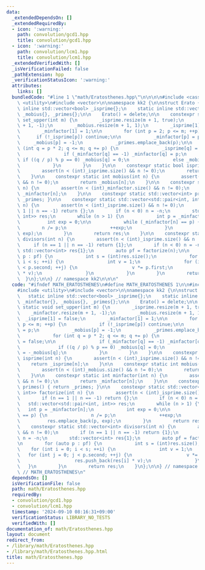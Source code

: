 ```yaml
---
data:
  _extendedDependsOn: []
  _extendedRequiredBy:
  - icon: ':warning:'
    path: convolution/gcd1.hpp
    title: convolution/gcd1.hpp
  - icon: ':warning:'
    path: convolution/lcm1.hpp
    title: convolution/lcm1.hpp
  _extendedVerifiedWith: []
  _isVerificationFailed: false
  _pathExtension: hpp
  _verificationStatusIcon: ':warning:'
  attributes:
    links: []
  bundledCode: "#line 1 \"math/Eratosthenes.hpp\"\n\n\n\n#include <cassert>\n#include\
    \ <utility>\n#include <vector>\n\nnamespace kk2 {\n\nstruct Erato {\n    static\
    \ inline std::vector<bool> _isprime{};\n    static inline std::vector<int> _minfactor{},\
    \ _mobius{}, _primes{};\n\n    Erato() = delete;\n\n    constexpr static void\
    \ set_upper(int m) {\n        _isprime.resize(m + 1, true);\n        _minfactor.resize(m\
    \ + 1, -1);\n        _mobius.resize(m + 1, 1);\n        _isprime[1] = false;\n\
    \        _minfactor[1] = 1;\n\n        for (int p = 2; p <= m; ++p) {\n      \
    \      if (!_isprime[p]) continue;\n\n            _minfactor[p] = p;\n       \
    \     _mobius[p] = -1;\n            _primes.emplace_back(p);\n\n            for\
    \ (int q = p * 2; q <= m; q += p) {\n                _isprime[q] = false;\n\n\
    \                if (_minfactor[q] == -1) _minfactor[q] = p;\n               \
    \ if ((q / p) % p == 0) _mobius[q] = 0;\n                else _mobius[q] = -_mobius[q];\n\
    \            }\n        }\n    }\n\n    constexpr static bool isprime(int n) {\n\
    \        assert(n < (int)_isprime.size() && n != 0);\n        return _isprime[n];\n\
    \    }\n\n    constexpr static int mobius(int n) {\n        assert(n < (int)_mobius.size()\
    \ && n != 0);\n        return _mobius[n];\n    }\n\n    constexpr static int minfactor(int\
    \ n) {\n        assert(n < (int)_minfactor.size() && n != 0);\n        return\
    \ _minfactor[n];\n    }\n\n    constexpr static std::vector<int> primes() { return\
    \ _primes; }\n\n    constexpr static std::vector<std::pair<int, int>> factorize(int\
    \ n) {\n        assert(n < (int)_isprime.size() && n != 0);\n        if (n ==\
    \ 1 || n == -1) return {};\n        if (n < 0) n = -n;\n        std::vector<std::pair<int,\
    \ int>> res;\n        while (n > 1) {\n            int p = _minfactor[n];\n  \
    \          int exp = 0;\n\n            while (_minfactor[n] == p) {\n        \
    \        n /= p;\n                ++exp;\n            }\n            res.emplace_back(p,\
    \ exp);\n        }\n        return res;\n    }\n\n    constexpr static std::vector<int>\
    \ divisors(int n) {\n        assert(n < (int)_isprime.size() && n != 0);\n   \
    \     if (n == 1 || n == -1) return {1};\n        if (n < 0) n = -n;\n       \
    \ std::vector<int> res{1};\n        auto pf = factorize(n);\n\n        for (auto\
    \ p : pf) {\n            int s = (int)res.size();\n            for (int i = 0;\
    \ i < s; ++i) {\n                int v = 1;\n                for (int j = 0; j\
    \ < p.second; ++j) {\n                    v *= p.first;\n                    res.push_back(res[i]\
    \ * v);\n                }\n            }\n        }\n        return res;\n  \
    \  }\n};\n\n} // namespace kk2\n\n\n"
  code: "#ifndef MATH_ERATOSTHENES\n#define MATH_ERATOSTHENES 1\n\n#include <cassert>\n\
    #include <utility>\n#include <vector>\n\nnamespace kk2 {\n\nstruct Erato {\n \
    \   static inline std::vector<bool> _isprime{};\n    static inline std::vector<int>\
    \ _minfactor{}, _mobius{}, _primes{};\n\n    Erato() = delete;\n\n    constexpr\
    \ static void set_upper(int m) {\n        _isprime.resize(m + 1, true);\n    \
    \    _minfactor.resize(m + 1, -1);\n        _mobius.resize(m + 1, 1);\n      \
    \  _isprime[1] = false;\n        _minfactor[1] = 1;\n\n        for (int p = 2;\
    \ p <= m; ++p) {\n            if (!_isprime[p]) continue;\n\n            _minfactor[p]\
    \ = p;\n            _mobius[p] = -1;\n            _primes.emplace_back(p);\n\n\
    \            for (int q = p * 2; q <= m; q += p) {\n                _isprime[q]\
    \ = false;\n\n                if (_minfactor[q] == -1) _minfactor[q] = p;\n  \
    \              if ((q / p) % p == 0) _mobius[q] = 0;\n                else _mobius[q]\
    \ = -_mobius[q];\n            }\n        }\n    }\n\n    constexpr static bool\
    \ isprime(int n) {\n        assert(n < (int)_isprime.size() && n != 0);\n    \
    \    return _isprime[n];\n    }\n\n    constexpr static int mobius(int n) {\n\
    \        assert(n < (int)_mobius.size() && n != 0);\n        return _mobius[n];\n\
    \    }\n\n    constexpr static int minfactor(int n) {\n        assert(n < (int)_minfactor.size()\
    \ && n != 0);\n        return _minfactor[n];\n    }\n\n    constexpr static std::vector<int>\
    \ primes() { return _primes; }\n\n    constexpr static std::vector<std::pair<int,\
    \ int>> factorize(int n) {\n        assert(n < (int)_isprime.size() && n != 0);\n\
    \        if (n == 1 || n == -1) return {};\n        if (n < 0) n = -n;\n     \
    \   std::vector<std::pair<int, int>> res;\n        while (n > 1) {\n         \
    \   int p = _minfactor[n];\n            int exp = 0;\n\n            while (_minfactor[n]\
    \ == p) {\n                n /= p;\n                ++exp;\n            }\n  \
    \          res.emplace_back(p, exp);\n        }\n        return res;\n    }\n\n\
    \    constexpr static std::vector<int> divisors(int n) {\n        assert(n < (int)_isprime.size()\
    \ && n != 0);\n        if (n == 1 || n == -1) return {1};\n        if (n < 0)\
    \ n = -n;\n        std::vector<int> res{1};\n        auto pf = factorize(n);\n\
    \n        for (auto p : pf) {\n            int s = (int)res.size();\n        \
    \    for (int i = 0; i < s; ++i) {\n                int v = 1;\n             \
    \   for (int j = 0; j < p.second; ++j) {\n                    v *= p.first;\n\
    \                    res.push_back(res[i] * v);\n                }\n         \
    \   }\n        }\n        return res;\n    }\n};\n\n} // namespace kk2\n\n#endif\
    \ // MATH_ERATOSTHENES\n"
  dependsOn: []
  isVerificationFile: false
  path: math/Eratosthenes.hpp
  requiredBy:
  - convolution/gcd1.hpp
  - convolution/lcm1.hpp
  timestamp: '2024-09-10 08:16:31+09:00'
  verificationStatus: LIBRARY_NO_TESTS
  verifiedWith: []
documentation_of: math/Eratosthenes.hpp
layout: document
redirect_from:
- /library/math/Eratosthenes.hpp
- /library/math/Eratosthenes.hpp.html
title: math/Eratosthenes.hpp
---
```

